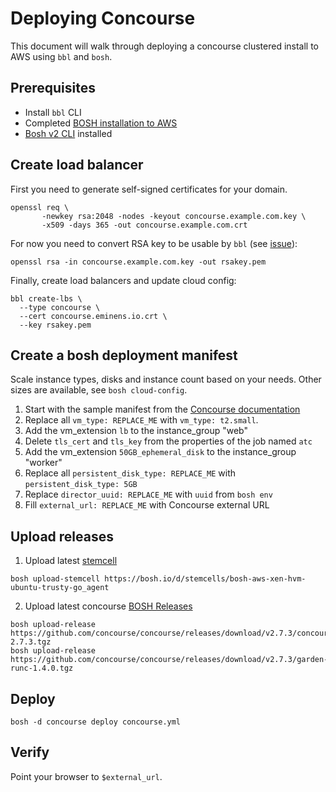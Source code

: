 # Deploying Concourse

This document will walk through deploying a concourse clustered install to AWS using `bbl` and `bosh`.

## Prerequisites

* Install `bbl` CLI
* Completed [BOSH installation to AWS](https://github.com/cloudfoundry/bosh-bootloader/blob/master/docs/getting-started-aws.md)
* [Bosh v2 CLI](https://bosh.io/docs/cli-v2.html) installed

## Create load balancer

First you need to generate self-signed certificates for your domain.

```
openssl req \
       -newkey rsa:2048 -nodes -keyout concourse.example.com.key \
       -x509 -days 365 -out concourse.example.com.crt
```

For now you need to convert RSA key to be usable by `bbl` (see [issue](https://github.com/cloudfoundry/bosh-bootloader/issues/130)):

```
openssl rsa -in concourse.example.com.key -out rsakey.pem
```

Finally, create load balancers and update cloud config:

```
bbl create-lbs \
  --type concourse \
  --cert concourse.eminens.io.crt \
  --key rsakey.pem
```

## Create a bosh deployment manifest

Scale instance types, disks and instance count based on your needs. Other sizes are available, see ```bosh cloud-config```.

1. Start with the sample manifest from the [Concourse documentation](http://concourse.ci/clusters-with-bosh.html)
2. Replace all ```vm_type: REPLACE_ME``` with ```vm_type: t2.small```.
3. Add the vm_extension ```lb``` to the instance_group "web"
4. Delete `tls_cert` and `tls_key` from the properties of the job named `atc`
5. Add the vm_extension ```50GB_ephemeral_disk``` to the instance_group "worker"
6. Replace all ```persistent_disk_type: REPLACE_ME``` with ```persistent_disk_type: 5GB```
7. Replace `director_uuid: REPLACE_ME` with `uuid` from `bosh env`
8. Fill `external_url: REPLACE_ME` with Concourse external URL

## Upload releases

1. Upload latest [stemcell](http://bosh.io/stemcells)
```
bosh upload-stemcell https://bosh.io/d/stemcells/bosh-aws-xen-hvm-ubuntu-trusty-go_agent
```
2. Upload latest concourse [BOSH Releases](http://concourse.ci/downloads.html)
```
bosh upload-release https://github.com/concourse/concourse/releases/download/v2.7.3/concourse-2.7.3.tgz
bosh upload-release https://github.com/concourse/concourse/releases/download/v2.7.3/garden-runc-1.4.0.tgz
```

## Deploy

```
bosh -d concourse deploy concourse.yml
```

## Verify

Point your browser to `$external_url`.
